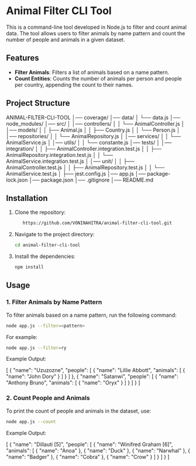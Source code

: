 
# Animal Filter CLI Tool

This is a command-line tool developed in Node.js to filter and count animal data. The tool allows users to filter animals by name pattern and count the number of people and animals in a given dataset.

## Features

- **Filter Animals**: Filters a list of animals based on a name pattern.
- **Count Entities**: Counts the number of animals per person and people per country, appending the count to their names.

## Project Structure

ANIMAL-FILTER-CLI-TOOL
│── coverage/
│── data/
│   └── data.js
│── node_modules/
│── src/
│   │── controllers/
│   │   └── AnimalController.js
│   │── models/
│   │   ├── Animal.js
│   │   ├── Country.js
│   │   └── Person.js
│   │── repositories/
│   │   └── AnimalRepository.js
│   │── services/
│   │   └── AnimalService.js
│   │── utils/
│   │   └── constante.js
│── tests/
│   │── integration/
│   │   ├── AnimalController.integration.test.js
│   │   ├── AnimalRepository.integration.test.js
│   │   └── AnimalService.integration.test.js
│   │── unit/
│   │   ├── AnimalController.test.js
│   │   ├── AnimalRepository.test.js
│   │   └── AnimalService.test.js
│   ├── jest.config.js
│── app.js
│── package-lock.json
│── package.json
│── .gitignore
│── README.md


## Installation

1. Clone the repository:
    ```bash
       https://github.com/VONINAHITRA/animal-filter-cli-tool.git
    ```

2. Navigate to the project directory:
    ```bash
    cd animal-filter-cli-tool
    ```

3. Install the dependencies:
    ```bash
    npm install
    ```

## Usage

### 1. Filter Animals by Name Pattern

To filter animals based on a name pattern, run the following command:

```bash
node app.js --filter=<pattern>
```
For example:

```bash
node app.js --filter=ry
```
Example Output:

[
  {
    "name": "Uzuzozne",
    "people": [
      {
        "name": "Lillie Abbott",
        "animals": [
          {
            "name": "John Dory"
          }
        ]
      }
    ]
  },
  {
    "name": "Satanwi",
    "people": [
      {
        "name": "Anthony Bruno",
        "animals": [
          {
            "name": "Oryx"
          }
        ]
      }
    ]
  }
]

### 2. Count People and Animals

To print the count of people and animals in the dataset, use:

```bash
node app.js --count
```
Example Output:

[
  {
    "name": "Dillauti [5]",
    "people": [
      {
        "name": "Winifred Graham [6]",
        "animals": [
          { "name": "Anoa" },
          { "name": "Duck" },
          { "name": "Narwhal" },
          { "name": "Badger" },
          { "name": "Cobra" },
          { "name": "Crow" }
        ]
      }
    ]
  }
]

